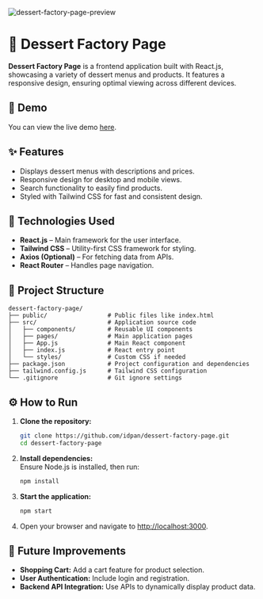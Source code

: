 ![dessert-factory-page-preview](https://github.com/user-attachments/assets/16d20f57-b05a-4d0e-9874-9fa99c17a16f)

# 🍨 Dessert Factory Page  

**Dessert Factory Page** is a frontend application built with React.js, showcasing a variety of dessert menus and products. It features a responsive design, ensuring optimal viewing across different devices.  

## 📸 Demo  
You can view the live demo [here](https://idpan.github.io/dessert-factory-page/).


## ✨ Features  
- Displays dessert menus with descriptions and prices.  
- Responsive design for desktop and mobile views.  
- Search functionality to easily find products.  
- Styled with Tailwind CSS for fast and consistent design.  

## 🚀 Technologies Used  
- **React.js** – Main framework for the user interface.  
- **Tailwind CSS** – Utility-first CSS framework for styling.  
- **Axios (Optional)** – For fetching data from APIs.  
- **React Router** – Handles page navigation.  

## 📂 Project Structure  
```plaintext
dessert-factory-page/
├── public/                 # Public files like index.html
├── src/                    # Application source code
│   ├── components/         # Reusable UI components
│   ├── pages/              # Main application pages
│   ├── App.js              # Main React component
│   ├── index.js            # React entry point
│   └── styles/             # Custom CSS if needed
├── package.json            # Project configuration and dependencies
├── tailwind.config.js      # Tailwind CSS configuration
└── .gitignore              # Git ignore settings
```

## ⚙️ How to Run  
1. **Clone the repository:**  
   ```bash
   git clone https://github.com/idpan/dessert-factory-page.git
   cd dessert-factory-page
   ```

2. **Install dependencies:**  
   Ensure Node.js is installed, then run:  
   ```bash
   npm install
   ```

3. **Start the application:**  
   ```bash
   npm start
   ```

4. Open your browser and navigate to [http://localhost:3000](http://localhost:3000).


## 🎯 Future Improvements  
- **Shopping Cart:** Add a cart feature for product selection.  
- **User Authentication:** Include login and registration.  
- **Backend API Integration:** Use APIs to dynamically display product data.
